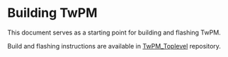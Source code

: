 <!--
SPDX-FileCopyrightText: 2024 3mdeb <contact@3mdeb.com>

SPDX-License-Identifier: CC-BY-SA-4.0
-->

# Building TwPM

This document serves as a starting point for building and flashing TwPM.

Build and flashing instructions are available in
[TwPM_Toplevel](https://github.com/dasharo/TwPM_toplevel/#twpm_toplevel)
repository.
